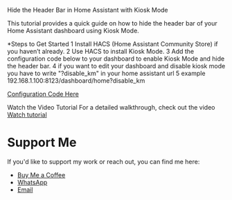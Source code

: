 Hide the Header Bar in Home Assistant with Kiosk Mode

This tutorial provides a quick guide on how to hide the header bar of your Home Assistant dashboard using Kiosk Mode.

*Steps to Get Started
1 Install HACS (Home Assistant Community Store) if you haven’t already.
2 Use HACS to install Kiosk Mode.
3 Add the configuration code below to your dashboard to enable Kiosk Mode and hide the header bar.
4 if you want to edit your dashboard and disable kiosk mode you have to write "?disable_km" in your home assistant url 
5 example  192.168.1.100:8123/dashboard/home?disable_km

[Configuration Code Here](https://github.com/github2004github/Kiosk-Mode-Code-Dashboard-Home-Assistant/blob/9c0262191257ad07f3f83f9a44dd73f1ff8037e1/kiosk%20Mode%20Code)

Watch the Video Tutorial
For a detailed walkthrough, check out the video [Watch tutorial](https://youtu.be/FUYkH9g8dZE)

# Support Me

If you'd like to support my work or reach out, you can find me here:

- [Buy Me a Coffee](https://buymeacoffee.com/ilyassbouad)
- [WhatsApp](https://wa.me/212630635482)
- [Email](https://mail.google.com/mail/?view=cm&fs=1&to=ilyassbouarasse2004@gmail.com)


